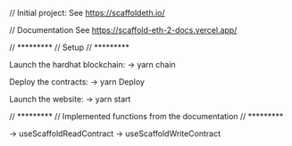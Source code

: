 
// Initial project:
See https://scaffoldeth.io/

// Documentation
See https://scaffold-eth-2-docs.vercel.app/

// *********
// Setup
// *********

Launch the hardhat blockchain: 
-> yarn chain

Deploy the contracts:
-> yarn Deploy

Launch the website: 
-> yarn start


// *********
// Implemented functions from the documentation
// *********

-> useScaffoldReadContract
-> useScaffoldWriteContract